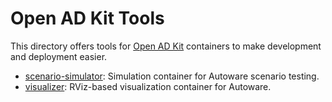 # Open AD Kit Tools

This directory offers tools for [Open AD Kit](https://autoware.org/open-ad-kit/) containers to make development and deployment easier.

- [scenario-simulator](./scenario-simulator/README.md): Simulation container for Autoware scenario testing.
- [visualizer](./visualizer/README.md): RViz-based visualization container for Autoware.

